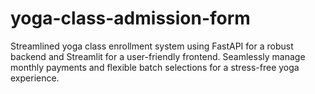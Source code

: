 # yoga-class-admission-form
Streamlined yoga class enrollment system using FastAPI for a robust backend and Streamlit for a user-friendly frontend. Seamlessly manage monthly payments and flexible batch selections for a stress-free yoga experience.
